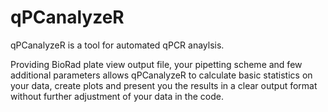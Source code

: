 # qPCanalyzeR

qPCanalyzeR is a tool for automated qPCR anaylsis.

Providing BioRad plate view output file, your pipetting scheme and few additional parameters allows qPCanalyzeR to calculate basic statistics on your data, create plots and present you the results in a clear output format without further adjustment of your data in the code.
